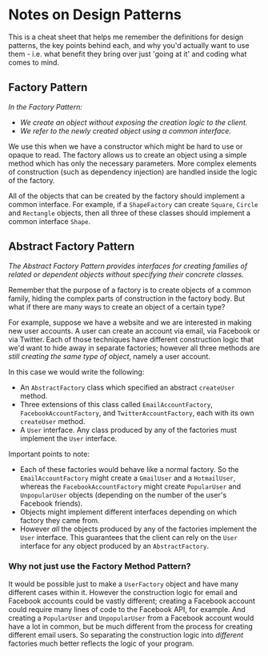 # Notes on Design Patterns
This is a cheat sheet that helps me remember the definitions for design patterns, the key points behind each, and why you'd actually want to use them - i.e. what benefit they bring over just 'going at it' and coding what comes to mind.

## Factory Pattern
*In the Factory Pattern:*
- *We create an object without exposing the creation logic to the client.*
- *We refer to the newly created object using a common interface.*

We use this when we have a constructor which might be hard to use or opaque to read. The factory allows us to create an object using a simple method which has only the necessary parameters. More complex elements of construction (such as dependency injection) are handled inside the logic of the factory.

All of the objects that can be created by the factory should implement a common interface. For example, if a `ShapeFactory` can create `Square`, `Circle` and `Rectangle` objects, then all three of these classes should implement a common interface `Shape`.

## Abstract Factory Pattern
*The Abstract Factory Pattern provides interfaces for creating families of related or dependent objects without specifying their concrete classes.*

Remember that the purpose of a factory is to create objects of a common family, hiding the complex parts of construction in the factory body. But what if there are many ways to create an object of a certain type?

For example, suppose we have a website and we are interested in making new user accounts. A user can create an account via email, via Facebook or via Twitter. Each of those techniques have different construction logic that we'd want to hide away in separate factories; however all three methods are *still creating the same type of object*, namely a user account.

In this case we would write the following:
- An `AbstractFactory` class which specified an abstract `createUser` method.
- Three extensions of this class called `EmailAccountFactory`, `FacebookAccountFactory`, and `TwitterAccountFactory`, each with its own `createUser` method.
- A `User` interface. Any class produced by any of the factories must implement the `User` interface.

Important points to note:
- Each of these factories would behave like a normal factory. So the `EmailAccountFactory` might create a `GmailUser` and a `HotmailUser`, whereas the `FacebookAccountFactory` might create `PopularUser` and `UnpopularUser` objects (depending on the number of the user's Facebook friends).
- Objects might implement different interfaces depending on which factory they came from.
- However *all* the objects produced by any of the factories implement the `User` interface. This guarantees that the client can rely on the `User` interface for any object produced by an `AbstractFactory`.

### Why not just use the Factory Method Pattern?
It would be possible just to make a `UserFactory` object and have many different cases within it. However the construction logic for email and Facebook accounts could be vastly different; creating a Facebook account could require many lines of code to the Facebook API, for example. And creating a `PopularUser` and `UnpopularUser` from a Facebook account would have a lot in common, but be much different from the process for creating different email users. So separating the construction logic into *different* factories much better reflects the logic of your program.
